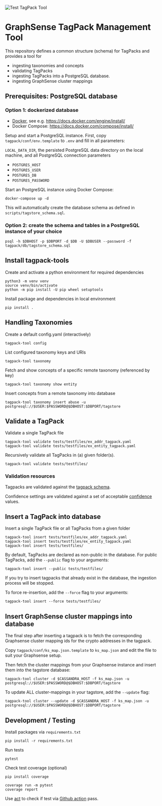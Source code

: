 ![Test TagPack Tool](https://github.com/graphsense/graphsense-tagpack-tool/workflows/Test%20TagPack%20Tool/badge.svg)

# GraphSense TagPack Management Tool



This repository defines a common structure (schema) for TagPacks and provides a
tool for  

* ingesting taxonomies and concepts
* validating TagPacks 
* ingesting TagPacks into a PostgreSQL database.
* ingesting GraphSense cluster mappings  


## Prerequisites: PostgreSQL database

### Option 1: dockerized database

- [Docker][docker], see e.g. https://docs.docker.com/engine/install/
- Docker Compose: https://docs.docker.com/compose/install/

Setup and start a PostgreSQL instance. First, copy `tagpack/conf/env.template` to `.env`
and fill in all parameters:

`LOCAL_DATA_DIR`, the persisted PostgreSQL data directory on the local machine,
and all PostgreSQL connection parameters
- `POSTGRES_HOST`
- `POSTGRES_USER`
- `POSTGRES_DB`
- `POSTGRES_PASSWORD`

Start an PostgreSQL instance using Docker Compose:

    docker-compose up -d

This will automatically create the database schema as defined
in `scripts/tagstore_schema.sql`.

### Option 2: create the schema and tables in a PostgreSQL instance of your choice    

    psql -h $DBHOST -p $DBPORT -d $DB -U $DBUSER --password -f tagpack/db/tagstore_schema.sql


## Install tagpack-tools

Create and activate a python environment for required dependencies

    python3 -m venv venv
    source venv/bin/activate
    python -m pip install -U pip wheel setuptools

Install package and dependencies in local environment

    pip install .

## Handling Taxonomies

Create a default config.yaml (interactively)

    tagpack-tool config

List configured taxonomy keys and URIs

    tagpack-tool taxonomy

Fetch and show concepts of a specific remote taxonomy (referenced by key)

    tagpack-tool taxonomy show entity

Insert concepts from a remote taxonomy into database

    tagpack-tool taxonomy insert abuse -u postgresql://$USER:$PASSWORD@$DBHOST:$DBPORT/tagstore


## Validate a TagPack

Validate a single TagPack file

    tagpack-tool validate tests/testfiles/ex_addr_tagpack.yaml
    tagpack-tool validate tests/testfiles/ex_entity_tagpack.yaml

Recursively validate all TagPacks in (a) given folder(s).

    tagpack-tool validate tests/testfiles/

### Validation resources

Tagpacks are validated against the [tagpack schema](tagpack/conf/tagpack_schema.yaml).

Confidence settings are validated against a set of acceptable [confidence](tagpack/conf/confidence.csv)  values.

## Insert a TagPack into database

Insert a single TagPack file or all TagPacks from a given folder

    tagpack-tool insert tests/testfiles/ex_addr_tagpack.yaml
    tagpack-tool insert tests/testfiles/ex_entity_tagpack.yaml
    tagpack-tool insert tests/testfiles/

By default, TagPacks are declared as non-public in the database.
For public TagPacks, add the `--public` flag to your arguments:

    tagpack-tool insert --public tests/testfiles/

If you try to insert tagpacks that already exist in the database, the ingestion process will be stopped.

To force re-insertion, add the `--force` flag to your arguments:

    tagpack-tool insert --force tests/testfiles/

## Insert GraphSense cluster mappings into database

The final step after inserting a tagpack is to fetch the corresponding
Graphsense cluster mapping ids for the crypto addresses in the tagpack.

Copy `tagpack/conf/ks_map.json.template` to `ks_map.json` and edit the file to
suit your Graphsense setup.

Then fetch the cluster mappings from your Graphsense instance and insert them
into the tagstore database:  
    
    tagpack-tool cluster -d $CASSANDRA_HOST -f ks_map.json -u postgresql://$USER:$PASSWORD@$DBHOST:$DBPORT/tagstore

To update ALL cluster-mappings in your tagstore, add the `--update` flag:

    tagpack-tool cluster --update -d $CASSANDRA_HOST -f ks_map.json -u postgresql://$USER:$PASSWORD@$DBHOST:$DBPORT/tagstore


## Development / Testing

Install packages via `requirements.txt`

    pip install -r requirements.txt

Run tests

    pytest

Check test coverage (optional)
    
    pip install coverage

    coverage run -m pytest
    coverage report

Use [act][act] to check if test via [Github action](https://github.com/features/actions) pass.

[act]: https://github.com/nektos/act
[docker]: https://www.docker.com
[graphsense-transformation]: https://github.com/graphsense/graphsense-transformation
